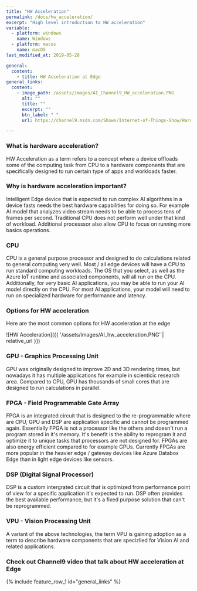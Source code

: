 ```yaml
---
title: "HW Acceleration"
permalink: /docs/hw_acceleration/
excerpt: "High level introduction to HW acceleration"
variable:
  - platform: windows
    name: Windows
  - platform: macos
    name: macOS
last_modified_at: 2019-05-28

general:
  content:
    - title: HW Acceleration at Edge
general_links:
  content:
    - image_path: /assets/images/AI_Channel9_HW_acceleration.PNG
      alt: ""
      title: ""
      excerpt: ""
      btn_label: " "
      url: https://channel9.msdn.com/Shows/Internet-of-Things-Show/Hardware-Acceleration-for-AI-at-the-Edge

---
```


### What is hardware acceleration?

HW Acceleration as a term refers to a concept where a device offloads some of the computing task from CPU to a hardware components that are specifically designed to run certain type of apps and workloads faster. 

### Why is hardware acceleration important?

Intelligent Edge device that is expected to run complex AI algorithms in a device fasts needs the best hardware capabilities for doing so. For example AI model that analyzes video stream needs to be able to process tens of frames per second. Traditional CPU does not perform well under that kind of workload. Additional processsor also allow CPU to focus on running more basics operations.

### CPU

CPU is a general purpose processor and designed to do calculations related to general computing very well. Most / all edge devices will have a CPU to run standard computing workloads.  The OS that you select, as well as the Azure IoT runtime and associated components, will all run on the CPU.  Additionally, for very basic AI applications, you may be able to run your AI model directly on the CPU.  For most AI applications, your model will need to run on specialized hardware for performance and latency.

### Options for HW acceleration

Here are the most common options for HW acceleration at the edge

![HW Acceleration]({{ '/assets/images/AI_hw_acceleration.PNG' | relative_url }})

### GPU - Graphics Processing Unit

GPU was originally designed to improve 2D and 3D rendering times, but nowadays it has multiple applications for example in scienticic research area. Compared to CPU, GPU has thousands of small cores that are designed to run calculations in parallel.

### FPGA - Field Programmable Gate Array

FPGA is an integrated circuit that is designed to the re-programmable where are CPU, GPU and DSP are application specific and cannot be programmed again. Essentially FPGA is not a processor like the others and doesn't run a program stored in it's memory. It's benefit is the ability to reprogram it and optimize it to unique tasks that processors are not designed for. FPGAs are also energy efficient compared to for example GPUs. Currently FPGAs are more popular in the heavier edge / gateway devices like Azure Databox Edge than in light edge devices like sensors.

### DSP (Digital Signal Processor)

DSP is a custom intergrated circuit that is optimized from performance point of view for a specific application it's expected to run. DSP often provides the best available performance, but it's a fixed purpose solution that can't be reprogrammed.

### VPU - Vision Processing Unit

A variant of the above technologies, the term VPU is gaining adoption as a term to describe hardware components that are specizlied for Vision AI and related applications.

### Check out Channel9 video that talk about HW acceleration at Edge

<div class="white">
<div class="feature__wrapper">
  <div class="landing-page-videos">
{% include feature_row_1 id="general_links" %}
  </div>
</div>
</div>
